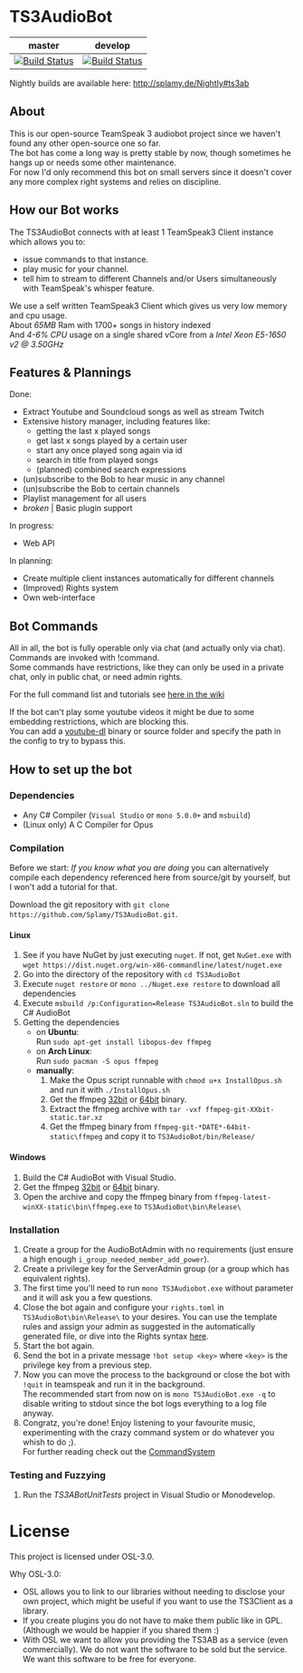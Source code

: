 # TS3AudioBot
|master|develop|
|:--:|:--:|
|[![Build Status](https://travis-ci.org/Splamy/TS3AudioBot.svg?branch=master)](https://travis-ci.org/Splamy/TS3AudioBot)|[![Build Status](https://travis-ci.org/Splamy/TS3AudioBot.svg?branch=develop)](https://travis-ci.org/Splamy/TS3AudioBot)|

Nightly builds are available here: http://splamy.de/Nightly#ts3ab

## About
This is our open-source TeamSpeak 3 audiobot project since
we haven't found any other open-source one so far.  
The bot has come a long way is pretty stable by now, though sometimes he hangs up or needs some other maintenance.  
For now I'd only recommend this bot on small servers since it doesn't cover any more complex right systems and relies on discipline.  

## How our Bot works
The TS3AudioBot connects with at least 1 TeamSpeak3 Client instance which allows you to:
  * issue commands to that instance.
  * play music for your channel.
  * tell him to stream to different Channels and/or Users simultaneously with TeamSpeak's whisper feature.

We use a self written TeamSpeak3 Client which gives us very low memory and cpu usage.  
About _65MB_ Ram with 1700+ songs in history indexed  
And _4-6% CPU_ usage on a single shared vCore from a _Intel Xeon E5-1650 v2 @ 3.50GHz_  

## Features & Plannings
Done:
* Extract Youtube and Soundcloud songs as well as stream Twitch
* Extensive history manager, including features like:
  - getting the last x played songs
  - get last x songs played by a certain user
  - start any once played song again via id
  - search in title from played songs
  - (planned) combined search expressions
* (un)subscribe to the Bob to hear music in any channel
* (un)subscribe the Bob to certain channels
* Playlist management for all users
* *broken* | Basic plugin support

In progress:
* Web API

In planning:
* Create multiple client instances automatically for different channels
* (Improved) Rights system
* Own web-interface

## Bot Commands
All in all, the bot is fully operable only via chat (and actually only via chat).  
Commands are invoked with !command.  
Some commands have restrictions, like they can only be used in a private chat, only in public chat, or need admin rights.

For the full command list and tutorials see [here in the wiki](https://github.com/Splamy/TS3AudioBot/wiki/CommandSystem)

If the bot can't play some youtube videos it might be due to some embedding restrictions, which are blocking this.  
You can add a [youtube-dl](https://github.com/rg3/youtube-dl/) binary or source folder and specify the path in the config to try to bypass this.

## How to set up the bot
### Dependencies
* Any C# Compiler (`Visual Studio` or `mono 5.0.0+` and `msbuild`)
* (Linux only) A C Compiler for Opus

### Compilation
Before we start: _If you know what you are doing_ you can alternatively compile each dependency referenced here from source/git by yourself, but I won't add a tutorial for that.

Download the git repository with `git clone https://github.com/Splamy/TS3AudioBot.git`.

#### Linux
1. See if you have NuGet by just executing `nuget`. If not, get `NuGet.exe` with `wget https://dist.nuget.org/win-x86-commandline/latest/nuget.exe`
1. Go into the directory of the repository with `cd TS3AudioBot`
1. Execute `nuget restore` or `mono ../Nuget.exe restore` to download all dependencies
1. Execute `msbuild /p:Configuration=Release TS3AudioBot.sln` to build the C# AudioBot
1. Getting the dependencies
    * on **Ubuntu**:  
    Run `sudo apt-get install libopus-dev ffmpeg`
    * on **Arch Linux**:  
    Run `sudo pacman -S opus ffmpeg`
    * **manually**:
        1. Make the Opus script runnable with `chmod u+x InstallOpus.sh` and run it with `./InstallOpus.sh`
        1. Get the ffmpeg [32bit](https://johnvansickle.com/ffmpeg/builds/ffmpeg-git-32bit-static.tar.xz) or [64bit](https://johnvansickle.com/ffmpeg/builds/ffmpeg-git-64bit-static.tar.xz) binary.
        1. Extract the ffmpeg archive with `tar -vxf ffmpeg-git-XXbit-static.tar.xz`
        1. Get the ffmpeg binary from `ffmpeg-git-*DATE*-64bit-static\ffmpeg` and copy it to `TS3AudioBot/bin/Release/`

#### Windows
1. Build the C# AudioBot with Visual Studio.
1. Get the ffmpeg [32bit](https://ffmpeg.zeranoe.com/builds/win32/static/ffmpeg-latest-win32-static.zip) or [64bit](https://ffmpeg.zeranoe.com/builds/win64/static/ffmpeg-latest-win64-static.zip) binary.
1. Open the archive and copy the ffmpeg binary from `ffmpeg-latest-winXX-static\bin\ffmpeg.exe` to `TS3AudioBot\bin\Release\`

### Installation
1. Create a group for the AudioBotAdmin with no requirements (just ensure a high enough `i_group_needed_member_add_power`).
1. Create a privilege key for the ServerAdmin group (or a group which has equivalent rights).
1. The first time you'll need to run `mono TS3Audiobot.exe` without parameter and
it will ask you a few questions.
1. Close the bot again and configure your `rights.toml` in `TS3AudioBot\bin\Release\` to your desires.
You can use the template rules and assign your admin as suggested in the automatically generated file,
or dive into the Rights syntax [here](https://github.com/Splamy/TS3AudioBot/wiki/Rights).
1. Start the bot again.
1. Send the bot in a private message `!bot setup <key>` where `<key>` is the privilege key from a previous step.
1. Now you can move the process to the background or close the bot with `!quit` in teamspeak and run it in the background.  
The recommended start from now on is `mono TS3AudioBot.exe -q` to disable writing to stdout since the bot logs everything to a log file anyway.
1. Congratz, you're done! Enjoy listening to your favourite music, experimenting with the crazy command system or do whatever you whish to do ;).  
For further reading check out the [CommandSystem](https://github.com/Splamy/TS3AudioBot/wiki/CommandSystem)

### Testing and Fuzzying
1. Run the *TS3ABotUnitTests* project in Visual Studio or Monodevelop.

# License
This project is licensed under OSL-3.0.

Why OSL-3.0:
- OSL allows you to link to our libraries without needing to disclose your own project, which might be useful if you want to use the TS3Client as a library.
- If you create plugins you do not have to make them public like in GPL. (Although we would be happier if you shared them :)
- With OSL we want to allow you providing the TS3AB as a service (even commercially). We do not want the software to be sold but the service. We want this software to be free for everyone.
